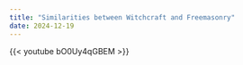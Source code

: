 ```yaml
---
title: "Similarities between Witchcraft and Freemasonry"
date: 2024-12-19
---
```


{{< youtube bO0Uy4qGBEM >}}
